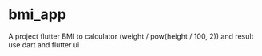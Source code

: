 # bmi_app

A project flutter BMI to calculator (weight / pow(height / 100, 2)) and result 
use dart and flutter ui
